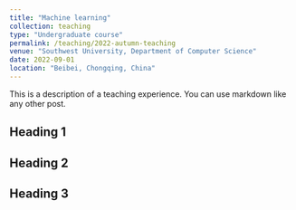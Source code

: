 ```yaml
---
title: "Machine learning"
collection: teaching
type: "Undergraduate course"
permalink: /teaching/2022-autumn-teaching
venue: "Southwest University, Department of Computer Science"
date: 2022-09-01
location: "Beibei, Chongqing, China"
---
```


This is a description of a teaching experience. You can use markdown like any other post.

Heading 1
------

Heading 2
------

Heading 3
------
